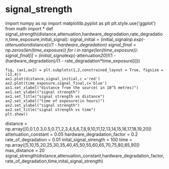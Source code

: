 # signal_strength
import numpy as np
import matplotlib.pyplot as plt
plt.style.use('ggplot')
from math import *
def signal_strength(distance,attenuation,hardware_degradation,rate_degradation,time_exposure,initial_signal):
    signal_initial = (initial_signal*np.exp(-attenuation*distance))*(1 - hardware_degradation)
    signal_final = np.zeros(len(time_exposure))
    for i in range(len(time_exposure)):
        signal_final[i] = (initial_signal*exp(-attenuation*20))*(1 - (hardware_degradation)/(1 - rate_degradation*time_exposure[i]))

    fig, (ax1,ax2) = plt.subplots(1,2,constrained_layout = True, figsize = (12,4))
    ax1.plot(distance,signal_initial,c ='red')
    ax2.plot(time_exposure,signal_final,c='blue')
    ax1.set_xlabel("distance from the source( in 10^5 metres)")
    ax1.set_ylabel("signal strength")
    ax1.set_title("signal strength vs distance")
    ax2.set_xlabel("time of exposure(in hours)")
    ax2.set_ylabel("signal strength")
    ax2.set_title("signal strength vs time")
    plt.show()
distance = np.array([0,0.1,0.3,0.5,0.7,1,2,3,4,5,6,7,8,9,10,11,12,13,14,15,16,17,18,19,20])
attenuation_constant = 0.05
hardware_degradation_factor = 0.2
rate_of_degradation = 0.01
inital_signal_strength = 100
time = np.array([5,10,15,20,25,30,35,40,45,50,55,60,65,70,75,80,85,90])
max_distance = 20
signal_strength(distance,attenuation_constant,hardware_degradation_factor,rate_of_degradation,time,inital_signal_strength)
